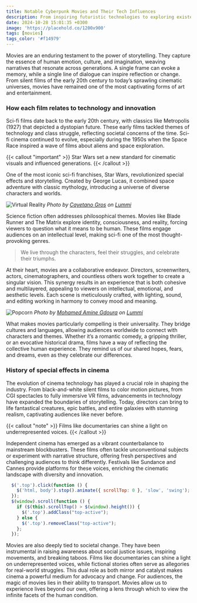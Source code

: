 ```yaml
---
title: Notable Cyberpunk Movies and Their Tech Influences
description: From inspiring futuristic technologies to exploring existential questions, sci-fi movies push creative boundaries and leave a lasting impact.
date: 2024-10-28 15:01:35 +0300
image: 'https://placehold.co/1200x900'
tags: [movies]
tags_color: '#f14979'
---
```


Movies are an enduring testament to the power of storytelling. They capture the essence of human emotion, culture, and imagination, weaving narratives that resonate across generations. A single frame can evoke a memory, while a single line of dialogue can inspire reflection or change. From silent films of the early 20th century to today’s sprawling cinematic universes, movies have remained one of the most captivating forms of art and entertainment.

### How each film relates to technology and innovation

Sci-fi films date back to the early 20th century, with classics like Metropolis (1927) that depicted a dystopian future. These early films tackled themes of technology and class struggle, reflecting societal concerns of the time. Sci-fi cinema continued to evolve, especially during the 1950s when the Space Race inspired a wave of films about aliens and space exploration.

{{< callout "important" >}}
Star Wars set a new standard for cinematic visuals and influenced generations.
{{< /callout >}}

One of the most iconic sci-fi franchises, Star Wars, revolutionized special effects and storytelling. Created by George Lucas, it combined space adventure with classic mythology, introducing a universe of diverse characters and worlds.

![Virtual Reality](https://placehold.co/1200x900)
*Photo by [Cayetano Gros](https://placehold.co/1200x900) on [Lummi](https://placehold.co/1200x900)*

Science fiction often addresses philosophical themes. Movies like Blade Runner and The Matrix explore identity, consciousness, and reality, forcing viewers to question what it means to be human. These films engage audiences on an intellectual level, making sci-fi one of the most thought-provoking genres.

> We live through the characters, feel their struggles, and celebrate their triumphs.

At their heart, movies are a collaborative endeavor. Directors, screenwriters, actors, cinematographers, and countless others work together to create a singular vision. This synergy results in an experience that is both cohesive and multilayered, appealing to viewers on intellectual, emotional, and aesthetic levels. Each scene is meticulously crafted, with lighting, sound, and editing working in harmony to convey mood and meaning.

![Popcorn](https://placehold.co/1200x900)
*Photo by [Mohamed Amine Gdoura](https://placehold.co/1200x900) on [Lummi](https://placehold.co/1200x900)*

What makes movies particularly compelling is their universality. They bridge cultures and languages, allowing audiences worldwide to connect with characters and themes. Whether it’s a romantic comedy, a gripping thriller, or an evocative historical drama, films have a way of reflecting the collective human experience. They remind us of our shared hopes, fears, and dreams, even as they celebrate our differences.

### History of special effects in cinema

The evolution of cinema technology has played a crucial role in shaping the industry. From black-and-white silent films to color motion pictures, from CGI spectacles to fully immersive VR films, advancements in technology have expanded the boundaries of storytelling. Today, directors can bring to life fantastical creatures, epic battles, and entire galaxies with stunning realism, captivating audiences like never before.

{{< callout "note" >}}
Films like documentaries can shine a light on underrepresented voices.
{{< /callout >}}

Independent cinema has emerged as a vibrant counterbalance to mainstream blockbusters. These films often tackle unconventional subjects or experiment with narrative structure, offering fresh perspectives and challenging audiences to think differently. Festivals like Sundance and Cannes provide platforms for these voices, enriching the cinematic landscape with diversity and innovation.

```js
  $('.top').click(function () {
    $('html, body').stop().animate({ scrollTop: 0 }, 'slow', 'swing');
  });
  $(window).scroll(function () {
    if ($(this).scrollTop() > $(window).height()) {
      $('.top').addClass("top-active");
    } else {
      $('.top').removeClass("top-active");
    };
  });
```

Movies are also deeply tied to societal change. They have been instrumental in raising awareness about social justice issues, inspiring movements, and breaking taboos. Films like documentaries can shine a light on underrepresented voices, while fictional stories often serve as allegories for real-world struggles. This dual role as both mirror and catalyst makes cinema a powerful medium for advocacy and change. For audiences, the magic of movies lies in their ability to transport. Movies allow us to experience lives beyond our own, offering a lens through which to view the infinite facets of the human condition.